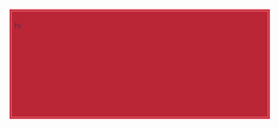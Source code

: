 <div style="width:450px;height:180px;line-height:3em;overflow:scroll;padding:5px;background-color:#BA2636;color:#522F60;border:4px double #FD7A88;">
hi 
</div> 
